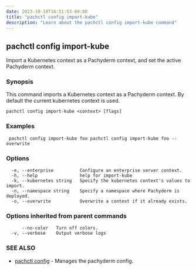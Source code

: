 ```yaml
---
date: 2023-10-18T16:51:53-04:00
title: "pachctl config import-kube"
description: "Learn about the pachctl config import-kube command"
---
```


## pachctl config import-kube

Import a Kubernetes context as a Pachyderm context, and set the active Pachyderm context.

### Synopsis

This command imports a Kubernetes context as a Pachyderm context. By default the current kubernetes context is used.

```
pachctl config import-kube <context> [flags]
```

### Examples

```
 pachctl config import-kube foo pachctl config import-kube foo --overwrite
```

### Options

```
  -e, --enterprise          Configure an enterprise server context.
  -h, --help                help for import-kube
  -k, --kubernetes string   Specify the kubernetes context's values to import.
  -n, --namespace string    Specify a namespace where Pachyderm is deployed.
  -o, --overwrite           Overwrite a context if it already exists.
```

### Options inherited from parent commands

```
      --no-color   Turn off colors.
  -v, --verbose    Output verbose logs
```

### SEE ALSO

* [pachctl config](../pachctl_config)	 - Manages the pachyderm config.

